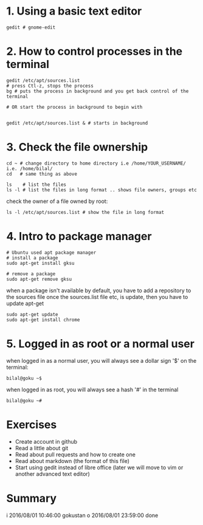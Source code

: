 
# 1. Using a basic text editor

```
gedit # gnome-edit
```

# 2. How to control processes in the terminal

```
gedit /etc/apt/sources.list
# press Ctl-z, stops the process
bg # puts the process in background and you get back control of the terminal

# OR start the process in background to begin with


gedit /etc/apt/sources.list & # starts in background
```


# 3. Check the file ownership

```
cd ~ # change directory to home directory i.e /home/YOUR_USERNAME/ i.e. /home/bilal/ 
cd   # same thing as above
```

```
ls    # list the files
ls -l # list the files in long format .. shows file owners, groups etc
```

check the owner of a file owned by root:

```
ls -l /etc/apt/sources.list # show the file in long format
```

# 4. Intro to package manager

```
# Ubuntu used apt package manager
# install a package
sudo apt-get install gksu

# remove a package
sudo apt-get remove gksu
```

when a package isn't available by default, you have to add a
repository to the sources file once the sources.list file etc, is
update, then you have to update apt-get

```
sudo apt-get update
sudo apt-get install chrome
```

# 5. Logged in as root or a normal user

when logged in as a normal user, you will always see a dollar sign '$' on the terminal:

```
bilal@goku ~$
```

when logged in as root, you will always see a hash '#' in the terminal

```
bilal@goku ~#
```

# Exercises

- Create account in github
- Read a little about git
- Read about pull requests and how to create one
- Read about markdown (the format of this file)
- Start using gedit instead of libre office (later we will move to vim or another advanced text editor) 

# Summary

i 2016/08/01 10:46:00 gokustan
o 2016/08/01 23:59:00 done




